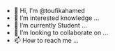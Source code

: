- 👋 Hi, I’m @toufikahamed
- 👀 I’m interested knowledge ...
- 🌱 I’m currently Student ...
- 💞️ I’m looking to collaborate on ...
- 📫 How to reach me ...

<!---
toufikahamed/toufikahamed is a ✨ special ✨ repository because its `README.md` (this file) appears on your GitHub profile.
You can click the Preview link to take a look at your changes.
--->
